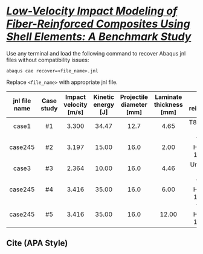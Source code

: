 # *[Low-Velocity Impact Modeling of Fiber-Reinforced Composites Using Shell Elements: A Benchmark Study]()*

Use any terminal and load the following command to recover Abaqus jnl files without compatibility issues:

`abaqus cae recover=<file_name>.jnl`

Replace `<file_name>` with appropriate jnl file.

| jnl file name | Case study | Impact velocity [m/s] | Kinetic energy [J] | Projectile diameter [mm] | Laminate thickness [mm] |     Fiber reinforcement     |                                           Reference                                          |
|:-------------:|:----------:|:---------------------:|:------------------:|:------------------------:|:-----------------------:|:---------------------------:|:--------------------------------------------------------------------------------------------:|
| case1         |     \#1    |         3.300         |        34.47       |           12.7           |           4.65          |         T800H/3900-2        | *[Link](https://www.sciencedirect.com/science/article/abs/pii/S0045794900002005?via%3Dihub)* |
| case245       |     \#2    |         3.197         |        15.00       |           16.0           |           2.00          | TENAX-E HTS40 F13 12K/RTM 6 | *[Link](https://www.sciencedirect.com/science/article/abs/pii/S1359836819363589?via%3Dihub)* |
| case3         |     \#3    |         2.364         |        10.00       |           16.0           |           4.46          |    Unidirectional carbon    |                      *[Link](https://www.mdpi.com/2076-3417/9/11/2372)*                      |
| case245       |     \#4    |         3.416         |        35.00       |           16.0           |           6.00          | TENAX-E HTS40 F13 12K/RTM 6 | *[Link](https://www.sciencedirect.com/science/article/abs/pii/S1359836819363589?via%3Dihub)* |
| case245       |     \#5    |         3.416         |        35.00       |           16.0           |          12.00          | TENAX-E HTS40 F13 12K/RTM 6 | *[Link](https://www.sciencedirect.com/science/article/abs/pii/S1359836819363589?via%3Dihub)* |

## Cite (APA Style)
